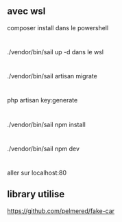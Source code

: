 ## avec wsl 
composer install dans le powershell
#
./vendor/bin/sail up -d dans le wsl
#
./vendor/bin/sail artisan migrate
#
php artisan key:generate
#
./vendor/bin/sail npm install
#
./vendor/bin/sail npm dev
#
aller sur localhost:80

## library utilise

https://github.com/pelmered/fake-car